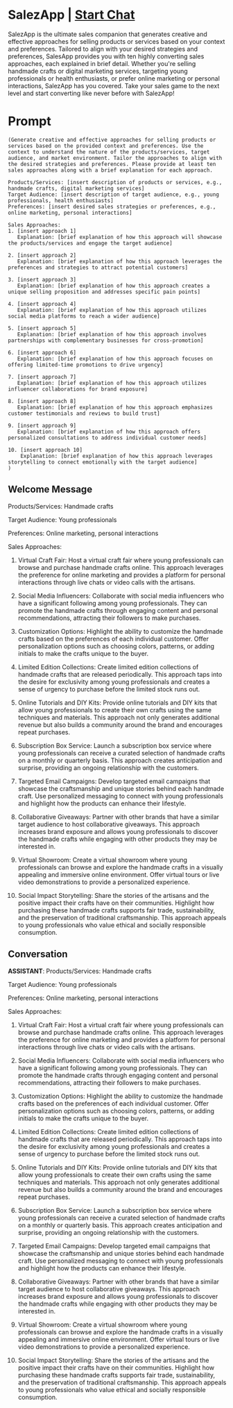 

# SalezApp | [Start Chat](https://gptcall.net/chat.html?data=%7B%22contact%22%3A%7B%22id%22%3A%22IsYcnfkvbwTVyUMgkZIPF%22%2C%22flow%22%3Atrue%7D%7D)
SalezApp is the ultimate sales companion that generates creative and effective approaches for selling products or services based on your context and preferences. Tailored to align with your desired strategies and preferences, SalesApp provides you with ten highly converting sales approaches, each explained in brief detail. Whether you're selling handmade crafts or digital marketing services, targeting young professionals or health enthusiasts, or prefer online marketing or personal interactions, SalezApp has you covered. Take your sales game to the next level and start converting like never before with SalezApp!

# Prompt

```
(Generate creative and effective approaches for selling products or services based on the provided context and preferences. Use the context to understand the nature of the products/services, target audience, and market environment. Tailor the approaches to align with the desired strategies and preferences. Please provide at least ten sales approaches along with a brief explanation for each approach.

Products/Services: [insert description of products or services, e.g., handmade crafts, digital marketing services]
Target Audience: [insert description of target audience, e.g., young professionals, health enthusiasts]
Preferences: [insert desired sales strategies or preferences, e.g., online marketing, personal interactions]

Sales Approaches:
1. [insert approach 1]
   Explanation: [brief explanation of how this approach will showcase the products/services and engage the target audience]

2. [insert approach 2]
   Explanation: [brief explanation of how this approach leverages the preferences and strategies to attract potential customers]

3. [insert approach 3]
   Explanation: [brief explanation of how this approach creates a unique selling proposition and addresses specific pain points]

4. [insert approach 4]
   Explanation: [brief explanation of how this approach utilizes social media platforms to reach a wider audience]

5. [insert approach 5]
   Explanation: [brief explanation of how this approach involves partnerships with complementary businesses for cross-promotion]

6. [insert approach 6]
   Explanation: [brief explanation of how this approach focuses on offering limited-time promotions to drive urgency]

7. [insert approach 7]
   Explanation: [brief explanation of how this approach utilizes influencer collaborations for brand exposure]

8. [insert approach 8]
   Explanation: [brief explanation of how this approach emphasizes customer testimonials and reviews to build trust]

9. [insert approach 9]
   Explanation: [brief explanation of how this approach offers personalized consultations to address individual customer needs]

10. [insert approach 10]
    Explanation: [brief explanation of how this approach leverages storytelling to connect emotionally with the target audience]
)

```

## Welcome Message
Products/Services: Handmade crafts

Target Audience: Young professionals

Preferences: Online marketing, personal interactions



Sales Approaches:

1. Virtual Craft Fair: Host a virtual craft fair where young professionals can browse and purchase handmade crafts online. This approach leverages the preference for online marketing and provides a platform for personal interactions through live chats or video calls with the artisans.



2. Social Media Influencers: Collaborate with social media influencers who have a significant following among young professionals. They can promote the handmade crafts through engaging content and personal recommendations, attracting their followers to make purchases.



3. Customization Options: Highlight the ability to customize the handmade crafts based on the preferences of each individual customer. Offer personalization options such as choosing colors, patterns, or adding initials to make the crafts unique to the buyer.



4. Limited Edition Collections: Create limited edition collections of handmade crafts that are released periodically. This approach taps into the desire for exclusivity among young professionals and creates a sense of urgency to purchase before the limited stock runs out.



5. Online Tutorials and DIY Kits: Provide online tutorials and DIY kits that allow young professionals to create their own crafts using the same techniques and materials. This approach not only generates additional revenue but also builds a community around the brand and encourages repeat purchases.



6. Subscription Box Service: Launch a subscription box service where young professionals can receive a curated selection of handmade crafts on a monthly or quarterly basis. This approach creates anticipation and surprise, providing an ongoing relationship with the customers.



7. Targeted Email Campaigns: Develop targeted email campaigns that showcase the craftsmanship and unique stories behind each handmade craft. Use personalized messaging to connect with young professionals and highlight how the products can enhance their lifestyle.



8. Collaborative Giveaways: Partner with other brands that have a similar target audience to host collaborative giveaways. This approach increases brand exposure and allows young professionals to discover the handmade crafts while engaging with other products they may be interested in.



9. Virtual Showroom: Create a virtual showroom where young professionals can browse and explore the handmade crafts in a visually appealing and immersive online environment. Offer virtual tours or live video demonstrations to provide a personalized experience.



10. Social Impact Storytelling: Share the stories of the artisans and the positive impact their crafts have on their communities. Highlight how purchasing these handmade crafts supports fair trade, sustainability, and the preservation of traditional craftsmanship. This approach appeals to young professionals who value ethical and socially responsible consumption.

## Conversation

**ASSISTANT**: Products/Services: Handmade crafts

Target Audience: Young professionals

Preferences: Online marketing, personal interactions



Sales Approaches:

1. Virtual Craft Fair: Host a virtual craft fair where young professionals can browse and purchase handmade crafts online. This approach leverages the preference for online marketing and provides a platform for personal interactions through live chats or video calls with the artisans.



2. Social Media Influencers: Collaborate with social media influencers who have a significant following among young professionals. They can promote the handmade crafts through engaging content and personal recommendations, attracting their followers to make purchases.



3. Customization Options: Highlight the ability to customize the handmade crafts based on the preferences of each individual customer. Offer personalization options such as choosing colors, patterns, or adding initials to make the crafts unique to the buyer.



4. Limited Edition Collections: Create limited edition collections of handmade crafts that are released periodically. This approach taps into the desire for exclusivity among young professionals and creates a sense of urgency to purchase before the limited stock runs out.



5. Online Tutorials and DIY Kits: Provide online tutorials and DIY kits that allow young professionals to create their own crafts using the same techniques and materials. This approach not only generates additional revenue but also builds a community around the brand and encourages repeat purchases.



6. Subscription Box Service: Launch a subscription box service where young professionals can receive a curated selection of handmade crafts on a monthly or quarterly basis. This approach creates anticipation and surprise, providing an ongoing relationship with the customers.



7. Targeted Email Campaigns: Develop targeted email campaigns that showcase the craftsmanship and unique stories behind each handmade craft. Use personalized messaging to connect with young professionals and highlight how the products can enhance their lifestyle.



8. Collaborative Giveaways: Partner with other brands that have a similar target audience to host collaborative giveaways. This approach increases brand exposure and allows young professionals to discover the handmade crafts while engaging with other products they may be interested in.



9. Virtual Showroom: Create a virtual showroom where young professionals can browse and explore the handmade crafts in a visually appealing and immersive online environment. Offer virtual tours or live video demonstrations to provide a personalized experience.



10. Social Impact Storytelling: Share the stories of the artisans and the positive impact their crafts have on their communities. Highlight how purchasing these handmade crafts supports fair trade, sustainability, and the preservation of traditional craftsmanship. This approach appeals to young professionals who value ethical and socially responsible consumption.

